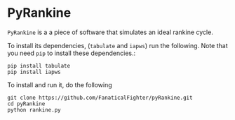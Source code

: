 # PyRankine

`PyRankine` is a a piece of software that simulates an ideal rankine cycle. 

To install its dependencies, (`tabulate` and `iapws`) run the following. Note that you need `pip` to install these dependencies.:

```
pip install tabulate
pip install iapws
```

To install and run it, do the following

```
git clone https://github.com/FanaticalFighter/pyRankine.git
cd pyRankine
python rankine.py
```
